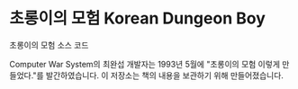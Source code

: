 # 초롱이의 모험 Korean Dungeon Boy

초롱이의 모험 소스 코드

Computer War System의 최완섭 개발자는 1993년 5월에 "초롱이의 모험 이렇게 만들었다."를 발간하였습니다.
이 저장소는 책의 내용을 보관하기 위해 만들어졌습니다.
